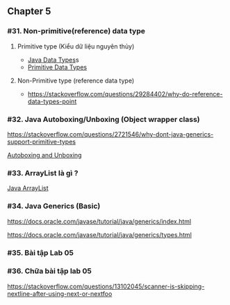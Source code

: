 ## Chapter 5

### #31. Non-primitive(reference) data type

1. Primitive type (Kiểu dữ liệu nguyên thủy)

   - <a href="https://www.w3schools.com/java/java_data_types.asp">Java Data Types</a>s
   - <a href="https://docs.oracle.com/javase/tutorial/java/nutsandbolts/datatypes.html">Primitive Data Types</a>

2. Non-Primitive type (reference data type)
   - https://stackoverflow.com/questions/29284402/why-do-reference-data-types-point

### #32. Java Autoboxing/Unboxing (Object wrapper class)

https://stackoverflow.com/questions/2721546/why-dont-java-generics-support-primitive-types <br>

<a href="https://docs.oracle.com/javase/tutorial/java/data/autoboxing.html">Autoboxing and Unboxing</a>

### #33. ArrayList là gì ?

<a href="https://www.w3schools.com/java/java_arraylist.asp">Java ArrayList</a>

### #34. Java Generics (Basic)

https://docs.oracle.com/javase/tutorial/java/generics/index.html <br>

https://docs.oracle.com/javase/tutorial/java/generics/types.html

### #35. Bài tập Lab 05

### #36. Chữa bài tập lab 05

https://stackoverflow.com/questions/13102045/scanner-is-skipping-nextline-after-using-next-or-nextfoo
